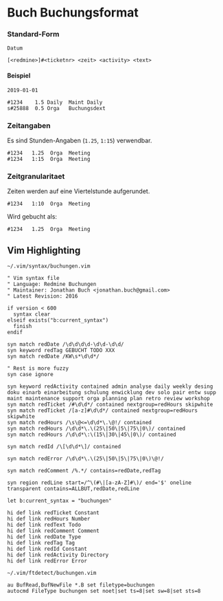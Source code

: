 # Buch Buchungsformat

### Standard-Form

```
Datum

[<redmine>]#<ticketnr> <zeit> <activity> <text>
```

#### Beispiel

```
2019-01-01

#1234    1.5 Daily  Maint Daily
s#25888  0.5 Orga   Buchungsdext
```

### Zeitangaben

Es sind Stunden-Angaben (`1.25`, `1:15`) verwendbar.

```
#1234   1.25  Orga  Meeting
#1234   1:15  Orga  Meeting
```

### Zeitgranularitaet

Zeiten werden auf eine Viertelstunde aufgerundet.

```
#1234   1:10  Orga  Meeting
```

Wird gebucht als:

```
#1234   1.25  Orga  Meeting
```

## Vim Highlighting

`~/.vim/syntax/buchungen.vim`

```viml
" Vim syntax file
" Language: Redmine Buchungen
" Maintainer: Jonathan Buch <jonathan.buch@gmail.com>
" Latest Revision: 2016

if version < 600
  syntax clear
elseif exists("b:current_syntax")
  finish
endif

syn match redDate /\d\d\d\d-\d\d-\d\d/
syn keyword redTag GEBUCHT TODO XXX
syn match redDate /KW\s*\d\d*/

" Rest is more fuzzy
syn case ignore

syn keyword redActivity contained admin analyse daily weekly desing doku einarb einarbeitung schulung enwicklung dev solo pair entw supp maint maintenance support orga planning plan retro review workshop
syn match redTicket /#\d\d*/ contained nextgroup=redHours skipwhite
syn match redTicket /[a-z]#\d\d*/ contained nextgroup=redHours skipwhite
syn match redHours /\s\@<=\d\d*\.\@!/ contained
syn match redHours /\d\d*\.\(25\|50\|5\|75\|0\)/ contained
syn match redHours /\d\d*\:\(15\|30\|45\|0\)/ contained

syn match redId /\[\d\d*\]/ contained

syn match redError /\d\d*\.\(25\|50\|5\|75\|0\)\@!/

syn match redComment /%.*/ contains=redDate,redTag

syn region redLine start=/^\(#\|[a-zA-Z]#\)/ end='$' oneline transparent contains=ALLBUT,redDate,redLine

let b:current_syntax = "buchungen"

hi def link redTicket Constant
hi def link redHours Number
hi def link redText Todo
hi def link redComment Comment
hi def link redDate Type
hi def link redTag Tag
hi def link redId Constant
hi def link redActivity Directory
hi def link redError Error
```

`~/.vim/ftdetect/buchungen.vim`

```viml
au BufRead,BufNewFile *.B set filetype=buchungen
autocmd FileType buchungen set noet|set ts=8|set sw=8|set sts=8
```
